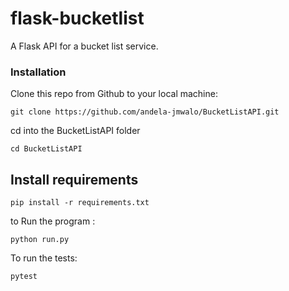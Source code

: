 # flask-bucketlist
A Flask API for a bucket list service.
### Installation
Clone this repo from Github to your local machine:
```
git clone https://github.com/andela-jmwalo/BucketListAPI.git
```
cd into the BucketListAPI folder
```
cd BucketListAPI
```
## Install requirements
```
pip install -r requirements.txt
```
to Run the program :
```
python run.py
```
To run the tests: 
```
pytest
```